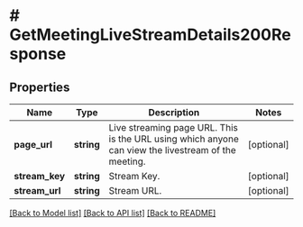 # # GetMeetingLiveStreamDetails200Response

## Properties

Name | Type | Description | Notes
------------ | ------------- | ------------- | -------------
**page_url** | **string** | Live streaming page URL. This is the URL using which anyone can view the livestream of the meeting. | [optional]
**stream_key** | **string** | Stream Key. | [optional]
**stream_url** | **string** | Stream URL. | [optional]

[[Back to Model list]](../../README.md#models) [[Back to API list]](../../README.md#endpoints) [[Back to README]](../../README.md)

